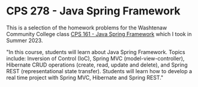 # CPS 278 - Java Spring Framework

This is a selection of the homework problems for the Washtenaw Community College class [CPS 161 - Java Spring Framework](https://catalog.wccnet.edu/current/courses/cps-278.php) which I took in Summer 2023.

"In this course, students will learn about Java Spring Framework. Topics include: Inversion of Control (IoC), Spring MVC (model-view-controller), Hibernate CRUD operations (create, read, update and delete), and Spring REST (representational state transfer). Students will learn how to develop a real time project with Spring MVC, Hibernate and Spring REST."
